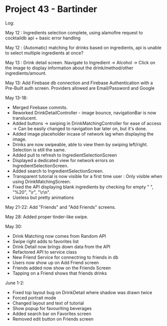 # Project 43 - Bartinder 

Log:


May 12 : Ingredients selection complete, using alamofire request to cocktaildb api + basic error handling

May 12 : (Automatic) matching for drinks based on ingredients, api is unable to select multiple ingredients at once?

May 13 : Drink detail screen. Navigate to Ingredient -> Alcohol -> Click on the image to display information about the drink/method/other ingredients/amount.

May 13: Add Firebase db connection and Firebase Authentication with a Pre-Built auth screen. Providers allowed are Email/Password and Google

May 13-18: 
  - Merged Firebase commits.
  - Reworked DrinkDetailController - image bounce, navigationBar is now translucent.
  - Added buttons -> swiping in DrinkMatchingController for ease of access -> Can be easily changed to navigation bar later on, but it's done.
  - Added image placeholder incase of network lag when displaying the image.
  - Drinks are now swipeable, able to view them by swiping left/right. Selection is still the same.
  - Added pull to refresh to IngredientSelectionScreen
  - Displayed a dedicated view for network errors on IngredientSelectionScreen.
  - Added search to IngredientSelectionScreen.
  - Transparent tutorial is now visible for a first time user : Only visible when using DrinkMatchingScreen.
  - Fixed the API displaying blank ingredients by checking for empty " ", "%20", "\r", "\r\n".
  - Useless but pretty animations
  
  May 21-22: Add "Friends" and "Add Friends" screens.
  
  
  May 28: Added proper tinder-like swipe. 

May 30:
- Drink Matching now comes from Random API
- Swipe right adds to favorites list
- Drink Detail now brings down data from the API
- Refactored API to service class
- New Friend Service for connectring to friends in db
- Users now show up on Add Friend screen
- Friends added now show on the Friends Screen
- Tapping on a Friend shows that friends drinks


June 1-2:
- Fixed top layout bug on DrinkDetail where shadow was drawn twice
- Forced portrait mode
- Changed layout and text of tutorial
- Show popup for favouriting beverages
- Added search bar on Favorites screen
- Removed edit button on Friends screen
